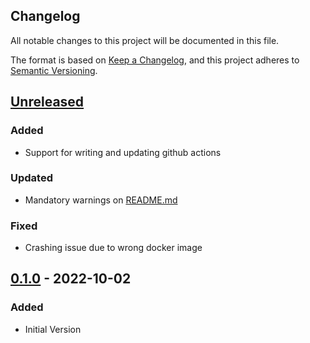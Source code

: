 ## Changelog
All notable changes to this project will be documented in this file.

The format is based on [Keep a Changelog](https://keepachangelog.com/en/1.0.0/),
and this project adheres to [Semantic Versioning](https://semver.org/spec/v2.0.0.html).

## [Unreleased]

### Added
- Support for writing and updating github actions

### Updated
- Mandatory warnings on [README.md](README.md)

### Fixed
- Crashing issue due to wrong docker image

## [0.1.0] - 2022-10-02

### Added
- Initial Version

[Unreleased]: https://github.com/mistericy/zap-automation-framework/compare/0.1.0...HEAD
[0.1.0]: https://github.com/mistericy/zap-automation-framework/releases/tag/0.1.0
